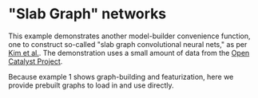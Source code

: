 # "Slab Graph" networks

This example demonstrates another model-builder convenience function, one to construct so-called "slab graph convolutional neural nets," as per [Kim et al.](dx.doi.org/10.1021/acs.chemmater.9b03686). The demonstration uses a small amount of data from the [Open Catalyst Project](https://opencatalystproject.org).

Because example 1 shows graph-building and featurization, here we provide prebuilt graphs to load in and use directly.
